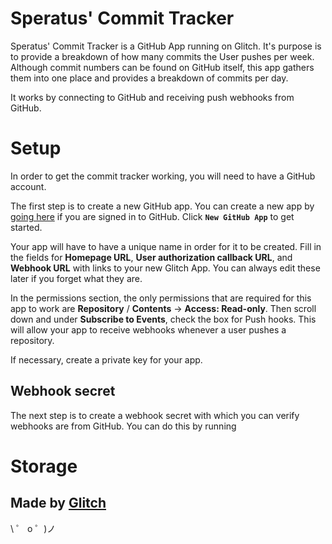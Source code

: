 # Speratus' Commit Tracker
Speratus' Commit Tracker is a GitHub App running on Glitch. It's purpose is to provide a
breakdown of how many commits the User pushes per week. Although commit numbers can be found on GitHub itself,
this app gathers them into one place and provides a breakdown of commits per day.

It works by connecting to GitHub and receiving push webhooks from GitHub.

# Setup
In order to get the commit tracker working, you will need to have a GitHub account.

The first step is to create a new GitHub app. You can create a new app by [going here](https://github.com/settings/apps) if 
you are signed in to GitHub. Click **`New GitHub App`** to get started.

Your app will have to have a unique name in order for it to be created. Fill in the fields for
**Homepage URL**, **User authorization callback URL**, and **Webhook URL** with links to your new Glitch App.
You can always edit these later if you forget what they are.

In the permissions section, the only permissions that are required for this app to work are 
**Repository** / **Contents** -> **Access: Read-only**. Then scroll down and under **Subscribe to Events**, check the box
for Push hooks. This will allow your app to receive webhooks whenever a user pushes a repository.

If necessary, create a private key for your app.

## Webhook secret
The next step is to create a webhook secret with which you can verify webhooks are from GitHub.
You can do this by running 

# Storage

## Made by [Glitch](https://glitch.com/)

\ ゜ o ゜)ノ
